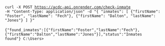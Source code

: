 <code>curl -X POST https://acdc-api.onrender.com/check-inmate -H "Content-Type: application/json" -d "{ \"inmates\": [ {\"firstName\": \"Foster\", \"lastName\": \"Fech\"}, {\"firstName\": \"Dalton\", \"lastName\": \"Jones\"} ] }"</code>
<br><br>
<code>{"found_inmates":[{"firstName":"Foster","lastName":"Fech"},{"firstName":"Dalton","lastName":"Jones"}],"status":"Inmates found"}
C:\Users>
</code>
